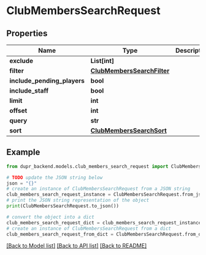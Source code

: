 # ClubMembersSearchRequest


## Properties

Name | Type | Description | Notes
------------ | ------------- | ------------- | -------------
**exclude** | **List[int]** |  | [optional] 
**filter** | [**ClubMembersSearchFilter**](ClubMembersSearchFilter.md) |  | [optional] 
**include_pending_players** | **bool** |  | [optional] 
**include_staff** | **bool** |  | [optional] 
**limit** | **int** |  | 
**offset** | **int** |  | 
**query** | **str** |  | 
**sort** | [**ClubMembersSearchSort**](ClubMembersSearchSort.md) |  | [optional] 

## Example

```python
from dupr_backend.models.club_members_search_request import ClubMembersSearchRequest

# TODO update the JSON string below
json = "{}"
# create an instance of ClubMembersSearchRequest from a JSON string
club_members_search_request_instance = ClubMembersSearchRequest.from_json(json)
# print the JSON string representation of the object
print(ClubMembersSearchRequest.to_json())

# convert the object into a dict
club_members_search_request_dict = club_members_search_request_instance.to_dict()
# create an instance of ClubMembersSearchRequest from a dict
club_members_search_request_from_dict = ClubMembersSearchRequest.from_dict(club_members_search_request_dict)
```
[[Back to Model list]](../README.md#documentation-for-models) [[Back to API list]](../README.md#documentation-for-api-endpoints) [[Back to README]](../README.md)


